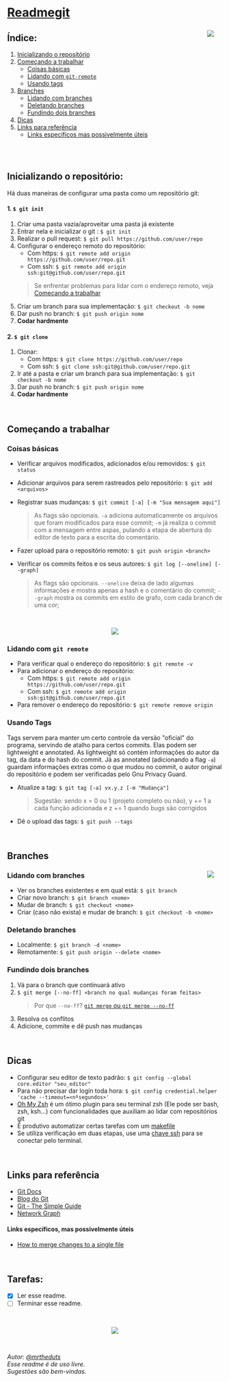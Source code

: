# [Readmegit](https://www.github.com/mrtheduts/readmegit) 

<a href="https://xkcd.com/1597/" a="https://xkcd.com/1597/">
 <img align = "right" src=https://imgs.xkcd.com/comics/git.png  hspace="20" vspace="5">
</a>

## Índice:
1. [Inicializando o repositório](#inicializando-o-repositório)
2. [Começando a trabalhar](#começando-a-trabalhar)
   - [Coisas básicas](#coisas-básicas) 
   - [Lidando com `git-remote`](#lidando-com-git-remote)
   - [Usando tags](#usando-tags)
3. [Branches](#branches)
   - [Lidando com branches](#lidando-com-branches)
   - [Deletando branches](#deletando-branches)
   - [Fundindo dois branches](#fundindo-dois-branches)
4. [Dicas](#dicas)
5. [Links para referência](#links-para-referência)
   - [Links específicos mas possivelmente úteis](#links-específicos-mas-possivelmente-úteis)


<br />
<br />




## Inicializando o repositório:

Há duas maneiras de configurar uma pasta como um repositório git:
#### 1. `$ git init`
1. Criar uma pasta vazia/aproveitar uma pasta já existente
2. Entrar nela e inicializar o git : `$ git init`
3. Realizar o pull request: `$ git pull https://github.com/user/repo`
4. Configurar o endereço remoto do repositório:
   - Com https: `$ git remote add origin https://github.com/user/repo.git`
   - Com ssh: `$ git remote add origin ssh:git@github.com/user/repo.git`
   >Se enfrentar problemas para lidar com o endereço remoto, veja [Começando a trabalhar](#começando-a-trabalhar)
5. Criar um branch para sua implementação: `$ git checkout -b nome`
6. Dar push no branch: `$ git push origin nome`
7. **Codar hardmente**

#### 2. `$ git clone`
1. Clonar:
   - Com https: `$ git clone https://github.com/user/repo`
   - Com ssh: `$ git clone ssh:git@github.com/user/repo.git`
2. Ir até a pasta e criar um branch para sua implementação: `$ git checkout -b nome`
3. Dar push no branch: `$ git push origin nome`
4. **Codar hardmente**

<br />

## Começando a trabalhar

### Coisas básicas

 - Verificar arquivos modificados, adicionados e/ou removidos: `$ git status`
 - Adicionar arquivos para serem rastreados pelo repositório: `$ git add <arquivos>`
 - Registrar suas mudanças: `$ git commit [-a] [-m "Sua mensagem aqui"]`
     >As flags são opcionais. `-a` adiciona automaticamente os arquivos que foram modificados para esse commit; `-m` já realiza o commit com a mensagem entre aspas, pulando a etapa de abertura do editor de texto para a escrita do comentário.
 - Fazer upload para o repositório remoto: `$ git push origin <branch>`
 - Verificar os commits feitos e os seus autores: `$ git log [--oneline] [--graph]`
    >As flags são opcionais. `--oneline` deixa de lado algumas informações e mostra apenas a hash e o comentário do commit; `--graph` mostra os commits em estilo de grafo, com cada branch de uma cor;
    
    <br />

<p align="center"> 
 <a href=https://xkcd.com/1296/><img src=https://imgs.xkcd.com/comics/git_commit.png a=https://xkcd.com/1296/></a>
</p>

    
### Lidando com `git remote`
 - Para verificar qual o endereço do repositório: `$ git remote -v`
 - Para adicionar o endereço do repositório:
   - Com https: `$ git remote add origin https://github.com/user/repo.git`
   - Com ssh: `$ git remote add origin ssh:git@github.com/user/repo.git`
 - Para remover o endereço do repositório: `$ git remote remove origin`

### Usando Tags

Tags servem para manter um certo controle da versão "oficial" do programa, servindo de atalho para certos commits. Elas podem ser lightweight e annotated. As lightweight só contém informações do autor da tag, da data e do hash do commit. Já as annotated (adicionando a flag `-a`) guardam informações extras como o que mudou no commit, o autor original do repositório e podem ser verificadas pelo Gnu Privacy Guard.

 - Atualize a tag: `$ git tag [-a] vx.y.z [-m "Mudança"]`
 
    >Sugestão: sendo x = 0 ou 1 (projeto completo ou não), y += 1 a cada função adicionada e z += 1 quando bugs são corrigidos
    
  - Dê o upload das tags: `$ git push --tags`
  
  <br />

## Branches

<a href="https://xkcd.com/1421/" a="https://xkcd.com/1597/">
 <img align = "right" src=https://imgs.xkcd.com/comics/future_self.png  hspace="20" vspace="5">
</a>

### Lidando com branches

 - Ver os branches existentes e em qual está: `$ git branch`
 - Criar novo branch: `$ git branch <nome>`
 - Mudar de branch: `$ git checkout <nome>`
 - Criar (caso não exista) e mudar de branch: `$ git checkout -b <nome>`
 
### Deletando branches

- Localmente: `$ git branch -d <nome>`
- Remotamente: `$ git push origin --delete <nome>`
 
### Fundindo dois branches

1. Vá para o branch que continuará ativo
2. `$ git merge [--no-ff] <branch no qual mudanças foram feitas>`
    >Por que `--no-ff`? [`git merge` ou `git merge --no-ff`](http://stackoverflow.com/questions/9069061/what-is-the-difference-between-git-merge-and-git-merge-no-ff)
3. Resolva os conflitos
4. Adicione, commite e dê push nas mudanças

<br />

## Dicas

 - Configurar seu editor de texto padrão: `$ git config --global core.editor "seu_editor"`
 - Para não precisar dar login toda hora: `$ git config credential.helper 'cache --timeout=<nºsegundos>'`
 - [Oh My Zsh](https://github.com/robbyrussell/oh-my-zsh) é um ótimo plugin para seu terminal zsh (Ele pode ser bash, zsh, ksh...) com funcionalidades que auxiliam ao lidar com repositórios git
 - É produtivo automatizar certas tarefas com um [makefile](http://www.cs.colby.edu/maxwell/courses/tutorials/maketutor/)
 - Se utiliza verificação em duas etapas, use uma [chave ssh](https://help.github.com/articles/connecting-to-github-with-ssh/) para se conectar pelo terminal.
 
<br />

## Links para referência
- [Git Docs](https://git-scm.com/documentation)
- [Blog do Git](https://git-scm.com/blog)
- [Git - The Simple Guide](http://rogerdudler.github.io/git-guide/)
- [Network Graph](https://github.com/blog/39-say-hello-to-the-network-graph-visualizer)

#### Links específicos, mas possivelmente úteis
 - [How to merge changes to a single file](http://stackoverflow.com/questions/10784523/how-do-i-merge-changes-to-a-single-file-rather-than-merging-commits)

<br />

## Tarefas:
- [X] Ler esse readme.
- [ ] Terminar esse readme.

<br />

<p align="center"> 
 <a href=https://xkcd.com/292/><img src=https://imgs.xkcd.com/comics/goto.png></a>
</p>
<br />

*Autor: [@mrtheduts](https://github.com/mrtheduts/)*<br />
*Esse readme é de uso livre.* <br />
*Sugestões são bem-vindas.*
